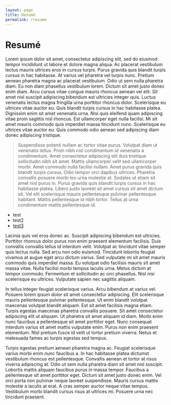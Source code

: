 ```yaml
---
layout: page
title: Resumé
permalink: /resume
---
```


# Resumé

Lorem ipsum dolor sit amet, consectetur adipiscing elit, sed do eiusmod tempor incididunt ut labore et dolore magna aliqua. Ac placerat vestibulum lectus mauris ultrices eros in cursus turpis. Purus gravida quis blandit turpis cursus in hac habitasse. At varius vel pharetra vel turpis nunc. Pretium aenean pharetra magna ac placerat vestibulum. Odio ut sem nulla pharetra diam. Eu non diam phasellus vestibulum lorem. Dictum sit amet justo donec enim diam. Arcu cursus vitae congue mauris rhoncus aenean vel elit. Sit amet nisl suscipit adipiscing bibendum est ultricies integer quis. Luctus venenatis lectus magna fringilla urna porttitor rhoncus dolor. Scelerisque eu ultrices vitae auctor eu. Quis blandit turpis cursus in hac habitasse platea. Dignissim enim sit amet venenatis urna. Nisi quis eleifend quam adipiscing vitae proin sagittis nisl rhoncus. Est ullamcorper eget nulla facilisi. Mi sit amet mauris commodo quis imperdiet massa tincidunt nunc. Scelerisque eu ultrices vitae auctor eu. Quis commodo odio aenean sed adipiscing diam donec adipiscing tristique.

> Suspendisse potenti nullam ac tortor vitae purus. Volutpat diam ut venenatis tellus. Proin nibh nisl condimentum id venenatis a condimentum. Amet consectetur adipiscing elit duis tristique sollicitudin nibh sit amet. Mattis ullamcorper velit sed ullamcorper morbi. Amet commodo nulla facilisi nullam. Amet purus gravida quis blandit turpis cursus. Odio tempor orci dapibus ultrices. Pharetra convallis posuere morbi leo urna molestie at. Sodales ut etiam sit amet nisl purus in. Purus gravida quis blandit turpis cursus in hac habitasse platea. Libero justo laoreet sit amet cursus sit amet dictum sit. Vel elit scelerisque mauris pellentesque pulvinar pellentesque habitant. Mattis pellentesque id nibh tortor. Tellus at urna condimentum mattis pellentesque id.

- test
- test2
- [test3](google.com)

Lacinia quis vel eros donec ac. Suscipit adipiscing bibendum est ultricies. Porttitor rhoncus dolor purus non enim praesent elementum facilisis. Duis convallis convallis tellus id interdum velit. Volutpat ac tincidunt vitae semper quis lectus nulla. Sed arcu non odio euismod. Tincidunt lobortis feugiat vivamus at augue eget arcu dictum varius. Sed vulputate mi sit amet mauris commodo quis imperdiet massa. Eu volutpat odio facilisis mauris sit amet massa vitae. Nulla facilisi morbi tempus iaculis urna. Metus dictum at tempor commodo. Fermentum et sollicitudin ac orci phasellus. Nisl nisi scelerisque eu ultrices. Vulputate sapien nec sagittis aliquam.

In tellus integer feugiat scelerisque varius. Arcu bibendum at varius vel. Posuere lorem ipsum dolor sit amet consectetur adipiscing. Elit scelerisque mauris pellentesque pulvinar pellentesque. Ut enim blandit volutpat maecenas volutpat blandit aliquam. Est sit amet facilisis magna etiam. Turpis egestas maecenas pharetra convallis posuere. Sit amet consectetur adipiscing elit ut aliquam. Ut pharetra sit amet aliquam id diam. Morbi enim nunc faucibus a pellentesque sit amet porttitor eget. Nunc consequat interdum varius sit amet mattis vulputate enim. Purus non enim praesent elementum. Nisl pretium fusce id velit ut tortor pretium viverra. Netus et malesuada fames ac turpis egestas sed tempus.

Turpis egestas pretium aenean pharetra magna ac. Feugiat scelerisque varius morbi enim nunc faucibus a. In hac habitasse platea dictumst vestibulum rhoncus est pellentesque. Convallis aenean et tortor at risus viverra adipiscing at. Odio ut sem nulla pharetra diam sit amet nisl suscipit. Lobortis mattis aliquam faucibus purus in massa tempor. Faucibus a pellentesque sit amet porttitor eget. Dictum sit amet justo donec enim. Vel orci porta non pulvinar neque laoreet suspendisse. Mauris cursus mattis molestie a iaculis at erat. A cras semper auctor neque vitae tempus. Vestibulum morbi blandit cursus risus at ultrices mi. Posuere urna nec tincidunt praesent.
